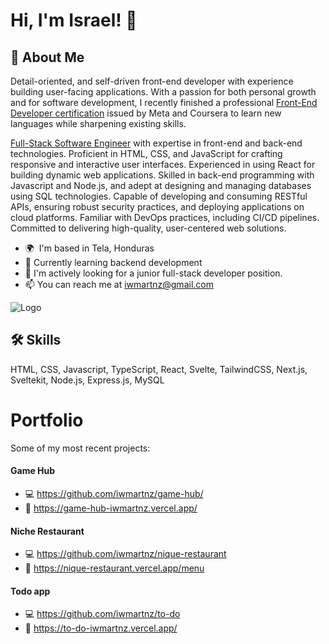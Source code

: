 
# Hi, I'm Israel! 👋


## 🚀 About Me
Detail-oriented, and self-driven front-end developer with experience building user-facing applications. With a passion for both personal growth and for software development, I recently finished a professional [Front-End Developer certification](https://www.credly.com/badges/3e68011e-13a1-428d-92a0-83ad7941e15f/public_url) issued by Meta and Coursera to learn new languages while sharpening existing skills.

[Full-Stack Software Engineer](https://www.credly.com/badges/64d3a7c6-7289-4e96-9a37-92cb7c3f1da8) with expertise in front-end and back-end technologies. Proficient in HTML, CSS, and JavaScript for crafting responsive and interactive user interfaces. Experienced in using React for building dynamic web applications. Skilled in back-end programming with Javascript and Node.js, and adept at designing and managing databases using SQL technologies. Capable of developing and consuming RESTful APIs, ensuring robust security practices, and deploying applications on cloud platforms. Familiar with DevOps practices, including CI/CD pipelines. Committed to delivering high-quality, user-centered web solutions.

* 🌍  I'm based in Tela, Honduras
* 🧠 Currently learning backend development
* 🤔 I'm actively looking for a junior full-stack developer position.
* 📫 You can reach me at [iwmartnz@gmail.com](mailto:iwmartnz@gmail.com)



![Logo](https://images.credly.com/size/220x220/images/997d4586-e7b2-4174-9c76-5c7304953e2c/image.png)


## 🛠 Skills
HTML, CSS, Javascript, TypeScript, React, Svelte, TailwindCSS, Next.js, Sveltekit, Node.js, Express.js, MySQL
# Portfolio

Some of my most recent projects:
#### Game Hub
* 💻 https://github.com/iwmartnz/game-hub/
* 🚀  https://game-hub-iwmartnz.vercel.app/
#### Niche Restaurant
* 💻 https://github.com/iwmartnz/nique-restaurant
* 🚀  https://nique-restaurant.vercel.app/menu
#### Todo app
* 💻 https://github.com/iwmartnz/to-do
* 🚀  https://to-do-iwmartnz.vercel.app/

